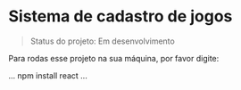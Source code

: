 # Sistema de cadastro de jogos 

> Status do projeto: Em desenvolvimento

Para rodas esse projeto na sua máquina, por favor digite:

...
npm install react
...
